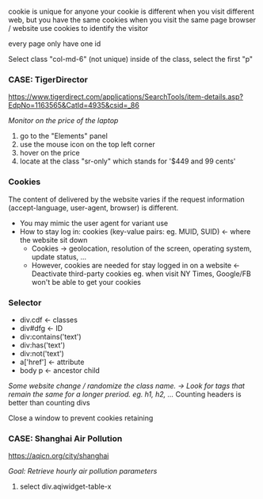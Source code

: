 cookie is unique for anyone
your cookie is different when you visit different web, but you have the same cookies when you visit the same page
browser / website use cookies to identify the visitor

every page only have one id

Select class "col-md-6" (not unique)
  inside of the class, select the first "p"
  
  
### CASE: TigerDirector
https://www.tigerdirect.com/applications/SearchTools/item-details.asp?EdpNo=1163565&CatId=4935&csid=_86

*Monitor on the price of the laptop*
1. go to the "Elements" panel
2. use the mouse icon on the top left corner
3. hover on the price
4. locate at the class "sr-only" which stands for '$449 and 99 cents'


### Cookies
The content of delivered by the website varies if the request information (accept-language, user-agent, browser) is different.
 - You may mimic the user agent for variant use
 - How to stay log in: cookies (key-value pairs: eg. MUID, SUID) <- where the website sit down
      - Cookies -> geolocation, resolution of the screen, operating system, update status, ...
      - However, cookies are needed for stay logged in on a website <- Deactivate third-party cookies
            eg. when visit NY Times, Google/FB won't be able to get your cookies 

### Selector
- div.cdf <- classes
- div#dfg <- ID
- div:contains('text')
- div:has('text')
- div:not('text')
- a['href'] <- attribute
- body p <- ancestor child

*Some website change / randomize the class name. -> Look for tags that remain the same for a longer preriod. eg. h1, h2, ...*
Counting headers is better than counting divs

Close a window to prevent cookies retaining


### CASE: Shanghai Air Pollution
https://aqicn.org/city/shanghai

*Goal: Retrieve hourly air pollution parameters*
1. select div.aqiwidget-table-x

